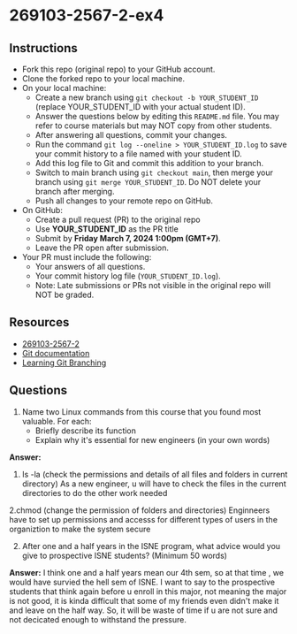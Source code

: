 # 269103-2567-2-ex4

## Instructions

* Fork this repo (original repo) to your GitHub account.
* Clone the forked repo to your local machine.
* On your local machine:
  * Create a new branch using `git checkout -b YOUR_STUDENT_ID` (replace YOUR_STUDENT_ID with your actual student ID).
  * Answer the questions below by editing this `README.md` file. You may refer to course materials but may NOT copy from other students.
  * After answering all questions, commit your changes.
  * Run the command `git log --oneline > YOUR_STUDENT_ID.log` to save your commit history to a file named with your student ID.
  * Add this log file to Git and commit this addition to your branch.
  * Switch to main branch using `git checkout main`, then merge your branch using `git merge YOUR_STUDENT_ID`. Do NOT delete your branch after merging.
  * Push all changes to your remote repo on GitHub.
* On GitHub:
  * Create a pull request (PR) to the original repo
  * Use **YOUR_STUDENT_ID** as the PR title
  * Submit by **Friday March 7, 2024 1:00pm (GMT+7)**.
  * Leave the PR open after submission.
* Your PR must include the following:
  * Your answers of all questions.
  * Your commit history log file (`YOUR_STUDENT_ID.log`).
  * Note: Late submissions or PRs not visible in the original repo will NOT be graded.

## Resources
* [269103-2567-2](https://mango-cmu.instructure.com/courses/11947)
* [Git documentation](https://git-scm.com/docs)
* [Learning Git Branching](https://learngitbranching.js.org)

## Questions

1. Name two Linux commands from this course that you found most valuable. For each:
   * Briefly describe its function
   * Explain why it's essential for new engineers (in your own words)

**Answer:** 
1. ls -la (check the permissions and details of all files and folders in current directory)
As a new engineer, u will have to check the files in the current directories to do the other work needed

2.chmod (change the permission of folders and directories)
Enginneers have to set up permissions and accesss for different types of users in the organiztion to make the system secure

2. After one and a half years in the ISNE program, what advice would you give to prospective ISNE students? (Minimum 50 words)

**Answer:** 
I think one and a half years mean our 4th sem, so at that time , we would have survied the hell sem of ISNE.
I want to say to the prospective students that think again before u enroll in this major, not meaning the major is not good, it is kinda difficult that some of my friends even didn't make it and leave on the half way.
So, it will be waste of time if u are not sure and not decicated enough to withstand the pressure.
